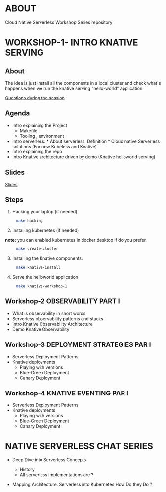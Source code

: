 # ABOUT

Cloud Native Serverless Workshop Series repository 
  
# WORKSHOP-1- INTRO KNATIVE SERVING

## About 

The idea is just install all the components in a local cluster and check what´s happens when we run the knative serving "hello-world" application. 

[Questions during the session](https://drive.google.com/file/d/15PvTVs3EBNVrUvA9TOfy37ImZ4-fQuCz/view?usp=sharing)

## Agenda 

   * Intro explaining the Project  
      * Makefile 
      * Tooling , environment
   * Intro serverless.
          * About serverless. Definition
          * Cloud native Serverless solutions (For now Kubeless and Knative)
   * Intro explaining the repo  
   * Intro Knative architecture driven by demo (Knative helloworld serving)

## Slides 

[Slides](https://drive.google.com/file/d/109Hafm2MGuH72FyUNLuCKDDlpTQhxgQT/view?usp=sharing)

## Steps 

1. Hacking your laptop (if needed)

```sh
     make hacking
```

2. Installing kubernetes (if needed)

**note:** you can enabled kubernetes in docker desktop if do you prefer.

```sh
     make create-cluster
```

3. Installing the Knative components. 

```sh
     make knative-install
```

4. Serve the helloworld application 

```sh
     make knative-workshop-1
```

## Workshop-2 OBSERVABILITY PART I
   * What is observability in short words 
   * Serverless observability patterns and stacks 
   * Intro Knative Observability Architecture
   * Demo Knative Observability
   
## Workshop-3 DEPLOYMENT STRATEGIES PAR I
   * Serverless Deployment Patterns 
   * Knative deployments 
     * Playing with versions
     * Blue-Green Deployment
     * Canary Deployment
     
## Workshop-4 KNATIVE EVENTING PAR I
   * Serverless Deployment Patterns 
   * Knative deployments 
     * Playing with versions
     * Blue-Green Deployment
     * Canary Deployment 
     
# NATIVE SERVERLESS CHAT SERIES
  * Deep Dive into Serverless Concepts
    * History
    * All serverless implementations are ?
     
  * Mapping Architecture. Serverless into Kubernetes How Do they Do ? 
  